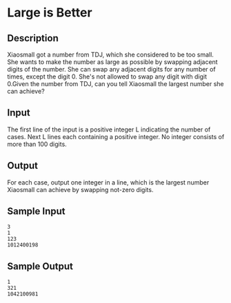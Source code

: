 # Large is Better

## Description

Xiaosmall got a number from TDJ, which she considered to be too small. She wants to make the number as large as possible by swapping adjacent digits of the number. She can swap any adjacent digits for any number of times, except the digit 0. She's not allowed to swap any digit with digit 0.Given the number from TDJ, can you tell Xiaosmall the largest number she can achieve?

## Input

The first line of the input is a positive integer L indicating the number of cases. Next L lines each containing a positive integer. No integer consists of more than 100 digits.

## Output

For each case, output one integer in a line, which is the largest number Xiaosmall can achieve by swapping not-zero digits.

## Sample Input

```
3
1
123
1012400198
```

## Sample Output

```
1
321
1042100981
```
